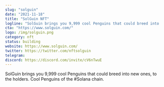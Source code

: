 ```yaml
---
slug: "solguin"
date: "2021-11-18"
title: "SolGuin NFT"
logline: "SolGuin brings you 9,999 cool Penguins that could breed into new ones, to the holders. Cool Penguins of the #Solana chain."
cta: "https://www.solguin.com/"
logo: /img/solguin.png
category: nft
status: building
website: https://www.solguin.com/
twitter: https://twitter.com/nftsolguin
telegram: 
discord: https://discord.com/invite/cV6nTwuE
---
```


SolGuin brings you 9,999 cool Penguins that could breed into new ones, to the holders. Cool Penguins of the #Solana chain. 